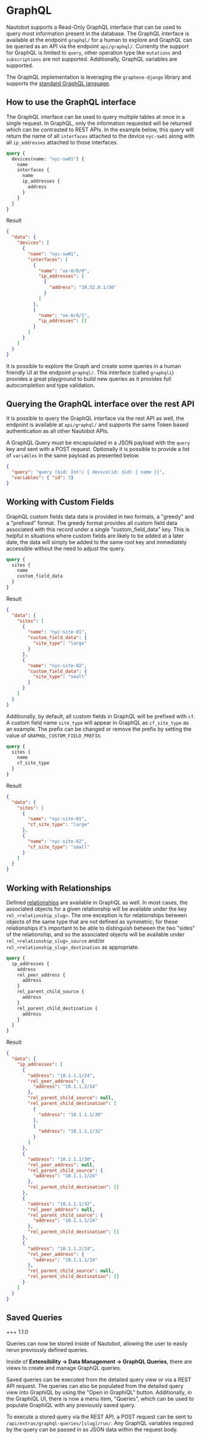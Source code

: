 # GraphQL

Nautobot supports a Read-Only GraphQL interface that can be used to query most information present in the database. The GraphQL interface is available at the endpoint `graphql/` for a human to explore and GraphQL can be queried as an API via the endpoint `api/graphql/`. Currently the support for GraphQL is limited to `query`, other operation type like `mutations` and `subscriptions` are not supported. Additionally, GraphQL variables are supported.

The GraphQL implementation is leveraging the `graphene-django` library and supports the [standard GraphQL language](https://graphql.org/learn/queries/).

## How to use the GraphQL interface

The GraphQL interface can be used to query multiple tables at once in a single request. In GraphQL, only the information requested will be returned which can be contrasted to REST APIs. In the example below, this query will return the name of all `interfaces` attached to the device `nyc-sw01` along with all `ip_addresses` attached to those interfaces.

```graphql
query {
  devices(name: "nyc-sw01") {
    name
    interfaces {
      name
      ip_addresses {
        address
      }
    }
  }
}
```

Result

```json
{
  "data": {
    "devices": [
      {
        "name": "nyc-sw01",
        "interfaces": [
          {
            "name": "xe-0/0/0",
            "ip_addresses": [
              {
                "address": "10.52.0.1/30"
              }
            ]
          },
          {
            "name": "xe-0/0/1",
            "ip_addresses": []
          }
        ]
      }
    ]
  }
}
```

It is possible to explore the Graph and create some queries in a human friendly UI at the endpoint `graphql/`. This interface (called `graphqli`) provides a great playground to build new queries as it provides full autocompletion and type validation.

## Querying the GraphQL interface over the rest API

It is possible to query the GraphQL interface via the rest API as well, the endpoint is available at `api/graphql/` and supports the same Token based authentication as all other Nautobot APIs.

A GraphQL Query must be encapsulated in a JSON payload with the `query` key and sent with a POST request. Optionally it is possible to provide a list of `variables` in the same payload as presented below.

```json
{
  "query": "query ($id: Int!) { device(id: $id) { name }}",
  "variables": { "id": 3}
}
```

## Working with Custom Fields

GraphQL custom fields data data is provided in two formats, a "greedy" and a "prefixed" format. The greedy format provides all custom field data associated with this record under a single "custom_field_data" key. This is helpful in situations where custom fields are likely to be added at a later date, the data will simply be added to the same root key and immediately accessible without the need to adjust the query.

```graphql
query {
  sites {
    name
    custom_field_data
  }
}
```

Result

```json
{
  "data": {
    "sites": [
      {
        "name": "nyc-site-01",
        "custom_field_data": {
          "site_type": "large"
        }
      },
      {
        "name": "nyc-site-02",
        "custom_field_data": {
          "site_type": "small"
        }
      }
    ]
  }
}
```

Additionally, by default, all custom fields in GraphQL will be prefixed with `cf`. A custom field name `site_type` will appear in GraphQL as `cf_site_type` as an example. The prefix can be changed or remove the prefix by setting the value of `GRAPHQL_CUSTOM_FIELD_PREFIX`.

```graphql
query {
  sites {
    name
    cf_site_type
  }
}
```

Result

```json
{
  "data": {
    "sites": [
      {
        "name": "nyc-site-01",
        "cf_site_type": "large"
      },
      {
        "name": "nyc-site-02",
        "cf_site_type": "small"
      }
    ]
  }
}
```

## Working with Relationships

Defined [relationships](../models/extras/relationship.md) are available in GraphQL as well. In most cases, the associated objects for a given relationship will be available under the key `rel_<relationship_slug>`. The one exception is for relationships between objects of the same type that are not defined as symmetric; for these relationships it's important to be able to distinguish between the two "sides" of the relationship, and so the associated objects will be available under `rel_<relationship_slug>_source` and/or `rel_<relationship_slug>_destination` as appropriate.

```graphql
query {
  ip_addresses {
    address
    rel_peer_address {
      address
    }
    rel_parent_child_source {
      address
    }
    rel_parent_child_destination {
      address
    }
  }
}
```

Result

```json
{
  "data": {
    "ip_addresses": [
      {
        "address": "10.1.1.1/24",
        "rel_peer_address": {
          "address": "10.1.1.2/24"
        },
        "rel_parent_child_source": null,
        "rel_parent_child_destination": [
          {
            "address": "10.1.1.1/30"
          },
          {
            "address": "10.1.1.1/32"
          }
        ]
      },
      {
        "address": "10.1.1.1/30",
        "rel_peer_address": null,
        "rel_parent_child_source": {
          "address": "10.1.1.1/24"
        },
        "rel_parent_child_destination": []
      },
      {
        "address": "10.1.1.1/32",
        "rel_peer_address": null,
        "rel_parent_child_source": {
          "address": "10.1.1.1/24"
        },
        "rel_parent_child_destination": []
      },
      {
        "address": "10.1.1.2/24",
        "rel_peer_address": {
          "address": "10.1.1.1/24"
        },
        "rel_parent_child_source": null,
        "rel_parent_child_destination": []
      }
    ]
  }
}
```

## Saved Queries

+++ 1.1.0

Queries can now be stored inside of Nautobot, allowing the user to easily rerun previously defined queries.

Inside of **Extensibility -> Data Management -> GraphQL Queries**, there are views to create and manage GraphQL queries.

Saved queries can be executed from the detailed query view or via a REST API request. The queries can also be populated from the detailed query view into GraphiQL by using the "Open in GraphiQL" button. Additionally, in the GraphiQL UI, there is now a menu item, "Queries", which can be used to populate GraphiQL with any previously saved query.

To execute a stored query via the REST API, a POST request can be sent to `/api/extras/graphql-queries/[slug]/run/`. Any GraphQL variables required by the query can be passed in as JSON data within the request body.
